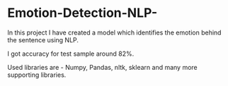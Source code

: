 # Emotion-Detection-NLP-

In this project I have created a model which identifies the emotion behind the sentence using NLP.

I got accuracy for test sample around 82%.

Used libraries are - Numpy, Pandas, nltk, sklearn and many more supporting libraries.
